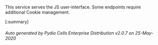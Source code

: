 






This service serves the JS user-interface. Some endpoints require additional Cookie management.

[:summary]

###### Auto generated by Pydio Cells Enterprise Distribution v2.0.7 on 25-May-2020
